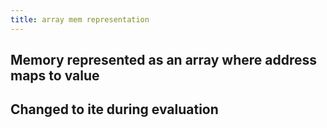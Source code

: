 ```yaml
---
title: array mem representation
---
```


## Memory represented as an array where address maps to value
## Changed to ite during evaluation
